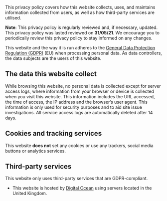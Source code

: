 <!--
  # Copyright (C) 2021 Damien Dart, <damiendart@pobox.com>.
  # This file is distributed under the MIT licence. For more
  # information, please refer to the accompanying "LICENCE" file.

  description: "View the privacy policy for Damien Dart's personal site."
  title: 'Privacy Policy'
  twigTemplate: '.templates/base-markdown.html.twig'
-->

This privacy policy covers how this website collects, uses, and
maintains information collected from users, as well as how third-party
services are utilised.

<div class="admonition admonition--info">
  <p><b>Note</b>: This privacy policy is regularly reviewed and, if
    necessary, updated. This privacy policy was lasted reviewed on
    <b>31/05/21</b>. We encourage you to periodically review this
    privacy policy to stay informed on any changes.</p>
</div>

This website and the way it is run adheres to the [General Data
Protection Regulation (GDPR)][1] (EU) when processing personal data. As
data controllers, the data subjects are the users of this website.

[1]: <https://ico.org.uk/for-organisations/guide-to-the-general-data-protection-regulation-gdpr/>


## The data this website collect

While browsing this website, no personal data is collected except for
server access logs, where information from your browser or device is
collected when you visit this website. This information includes the URL
accessed, the time of access, the IP address and the browser’s user
agent. This information is only used for security purposes and to aid
site issue investigations. All service access logs are automatically
deleted after 14 days.


## Cookies and tracking services

This website **does not** set any cookies or use any trackers, social
media buttons or analytics services.


## Third-party services

This website only uses third-party services that are GDPR-compliant.

  - This website is hosted by [Digital Ocean][2] using servers located
    in the United Kingdom.

[2]: <https://www.digitalocean.com/security/gdpr/>
